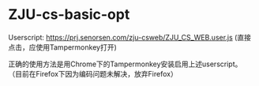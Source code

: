 ZJU-cs-basic-opt
================


Userscript: https://prj.senorsen.com/zju-csweb/ZJU_CS_WEB.user.js
(直接点击，应使用Tampermonkey打开)       
    
正确的使用方法是用Chrome下的Tampermonkey安装启用上述userscript。    
（目前在Firefox下因为编码问题未解决，放弃Firefox）    
    
